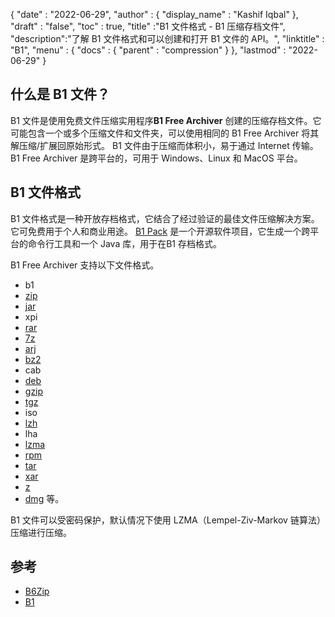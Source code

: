 {
  "date" : "2022-06-29",
  "author" : {
    "display_name" : "Kashif Iqbal"
},
  "draft" : "false",
  "toc" : true,
  "title" :"B1 文件格式 - B1 压缩存档文件",
  "description":"了解 B1 文件格式和可以创建和打开 B1 文件的 API。",
  "linktitle" : "B1",
  "menu" : {
    "docs" : {
      "parent" : "compression"
}
},
  "lastmod" : "2022-06-29"
}

## 什么是 B1 文件？

B1 文件是使用免费文件压缩实用程序**B1 Free Archiver** 创建的压缩存档文件。它可能包含一个或多个压缩文件和文件夹，可以使用相同的 B1 Free Archiver 将其解压缩/扩展回原始形式。 B1 文件由于压缩而体积小，易于通过 Internet 传输。 B1 Free Archiver 是跨平台的，可用于 Windows、Linux 和 MacOS 平台。

## B1 文件格式

B1 文件格式是一种开放存档格式，它结合了经过验证的最佳文件压缩解决方案。它可免费用于个人和商业用途。 [B1 Pack](https://github.com/b1-pack/b1-pack) 是一个开源软件项目，它生成一个跨平台的命令行工具和一个 Java 库，用于在B1 存档格式。

B1 Free Archiver 支持以下文件格式。

* b1
* [zip](/zh/compression/zip/)
* [jar](/zh/programming/jar/)
* xpi
* [rar](/zh/compression/rar/)
* [7z](/zh/compression/7z/)
* [arj](/zh/compression/arj/)
* [bz2](/zh/compression/bz2/)
* cab
* [deb](/zh/compression/deb/)
* [gzip](/zh/compression/gzip/)
* [tgz](/zh/compression/tgz/)
* iso
* [lzh](/zh/compression/lzh/)
* lha
* [lzma](/zh/compression/lzma/)
* [rpm](/zh/compression/rpm/)
* [tar](/zh/compression/tar/)
* [xar](/zh/compression/xar/)
* [z](/zh/compression/z/)
* [dmg](/zh/compression/dmg/) 等。

B1 文件可以受密码保护，默认情况下使用 LZMA（Lempel-Ziv-Markov 链算法）压缩进行压缩。

## 参考

* [B6Zip](http://b6zip.com)
* [B1](https://b1.org/)

